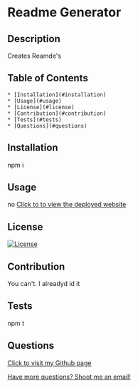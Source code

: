 # Readme Generator
## Description
Creates Reamde's
## Table of Contents
    * [Installation](#installation)
    * [Usage](#usage)
    * [License](#license)
    * [Contribution](#contribution)
    * [Tests](#tests)
    * [Questions](#questions)
## Installation
npm i
## Usage
no
[Click to to view the deployed website](https://www.facebook.com)
## License
[![License](https://img.shields.io/badge/License-MIT-yellow.svg)](https://opensource.org/licenses/MIT)
## Contribution
You can't. I alreadyd id it
## Tests
npm t
## Questions

[Click to visit my Github page](https://www.github.com/jnunez1229)

[Have more questions? Shoot me an email!](mailto:thatjuanguy89@gmail.com)
